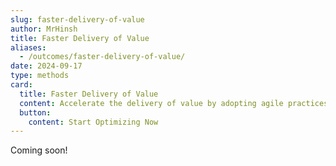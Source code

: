 ```yaml
---
slug: faster-delivery-of-value
author: MrHinsh
title: Faster Delivery of Value
aliases:
  - /outcomes/faster-delivery-of-value/
date: 2024-09-17
type: methods
card:
  title: Faster Delivery of Value
  content: Accelerate the delivery of value by adopting agile practices that reduce time-to-market and improve responsiveness to change.
  button:
    content: Start Optimizing Now
---
```


Coming soon!
